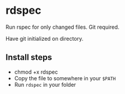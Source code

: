# rdspec
Run rspec for only changed files. Git required.

Have git initialized on directory.

Install steps
-------------
- chmod +x rdspec
- Copy the file to somewhere in your `$PATH`
- Run `rdspec` in your folder
